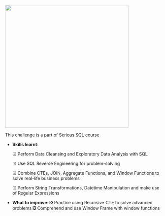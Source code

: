 <p align = "left"> 
  <img width="400px" src="https://i.pinimg.com/originals/ee/48/ad/ee48ad1dcd4096cd135afb295246e616.gif" />
</p>

This challenge is a part of [Serious SQL course](https://www.datawithdanny.com/courses/serious-sql)
* **Skills learnt**: 

  ☑ Perform Data Cleansing and Exploratory Data Analysis with SQL

  ☑ Use SQL Reverse Engineering for problem-solving

  ☑ Combine CTEs, JOIN, Aggregate Functions, and Window Functions to solve real-life business problems

  ☑ Perform String Transformations, Datetime Manipulation and make use of Regular Expressions
* **What to improve**:
  ❎ Practice using Recursive CTE to solve advanced problems 
  ❎ Comprehend and use Window Frame with window functions
